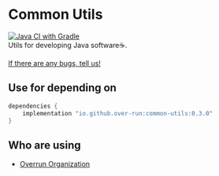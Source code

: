 # Common Utils

[![Java CI with Gradle](https://github.com/Over-Run/common-utils/actions/workflows/gradle.yml/badge.svg?event=push)](https://github.com/Over-Run/common-utils/actions/workflows/gradle.yml)  
Utils for developing Java software:coffee:.

[If there are any bugs, tell us!](https://github.com/Over-Run/common-utils/issues/new)

## Use for depending on

```groovy
dependencies {
    implementation "io.github.over-run:common-utils:0.3.0"
}
```

## Who are using

- [Overrun Organization](https://github.com/Over-Run/)
